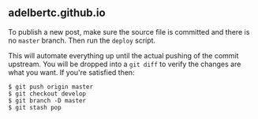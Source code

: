 ## adelbertc.github.io

To publish a new post, make sure the source file is committed and there is no `master` branch. Then run
the `deploy` script.

This will automate everything up until the actual pushing of the commit upstream. You will be dropped
into a `git diff` to verify the changes are what you want. If you're satisfied then:

```
$ git push origin master
$ git checkout develop
$ git branch -D master
$ git stash pop
```
